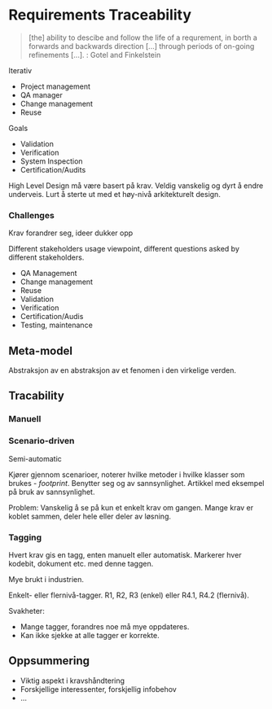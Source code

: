 # Requirements Traceability

> [the] ability to descibe and follow the life of a requrement, in borth a forwards and backwards direction [...] through periods of on-going refinements [...].
: Gotel and Finkelstein

Iterativ

* Project management
* QA manager
* Change management
* Reuse

Goals

* Validation
* Verification
* System Inspection
* Certification/Audits

High Level Design må være basert på krav. Veldig vanskelig og dyrt å endre underveis. Lurt å sterte ut med et høy-nivå arkitekturelt design. 



### Challenges
Krav forandrer seg, ideer dukker opp

Different stakeholders usage viewpoint, different questions asked by different stakeholders.

* QA Management
* Change management
* Reuse
* Validation
* Verification
* Certification/Audis
* Testing, maintenance



## Meta-model
Abstraksjon av en abstraksjon av et fenomen i den virkelige verden.


## Tracability

### Manuell


### Scenario-driven

Semi-automatic

Kjører gjennom scenarioer, noterer hvilke metoder i hvilke klasser som brukes - *footprint*. Benytter seg og av sannsynlighet. Artikkel med eksempel på bruk av sannsynlighet.

Problem: Vanskelig å se på kun et enkelt krav om gangen. Mange krav er koblet sammen, deler hele eller deler av løsning.


### Tagging
Hvert krav gis en tagg, enten manuelt eller automatisk. Markerer hver kodebit, dokument etc. med denne taggen.

Mye brukt i industrien.

Enkelt- eller flernivå-tagger. R1, R2, R3 (enkel) eller R4.1, R4.2 (flernivå).


Svakheter:

* Mange tagger, forandres noe må mye oppdateres.
* Kan ikke sjekke at alle tagger er korrekte.


## Oppsummering
* Viktig aspekt i kravshåndtering
* Forskjellige interessenter, forskjellig infobehov
* ...


